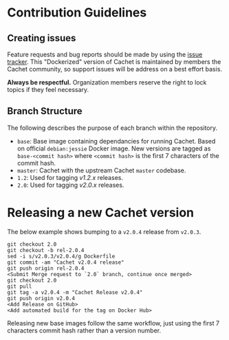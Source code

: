 # Contribution Guidelines

## Creating issues

Feature requests and bug reports should be made by using the [issue tracker](https://github.com/cachethq/Docker/issues). This "Dockerized" version of Cachet is maintained by members the Cachet community, so support issues will be address on a best effort basis.

**Always be respectful.** Organization members reserve the right to lock topics if they feel necessary.

## Branch Structure

The following describes the purpose of each branch within the repository.

* `base`: Base image containing dependancies for running Cachet. Based on official `debian:jessie` Docker image. New versions are tagged as `base-<commit hash>` where `<commit hash>` is the first 7 characters of the commit hash.
* `master`: Cachet with the upstream Cachet `master` codebase.
* `1.2`: Used for tagging _v1.2.x_ releases.
* `2.0`: Used for tagging _v2.0.x_ releases.

# Releasing a new Cachet version

The below example shows bumping to a `v2.0.4` release from `v2.0.3`.

```
git checkout 2.0
git checkout -b rel-2.0.4
sed -i s/v2.0.3/v2.0.4/g Dockerfile
git commit -am "Cachet v2.0.4 release"
git push origin rel-2.0.4
<Submit Merge request to `2.0` branch, continue once merged>
git checkout 2.0
git pull
git tag -a v2.0.4 -m "Cachet Release v2.0.4"
git push origin v2.0.4
<Add Release on GitHub>
<Add automated build for the tag on Docker Hub>
```

Releasing new base images follow the same workflow, just using the first 7 characters commit hash rather than a version number.
